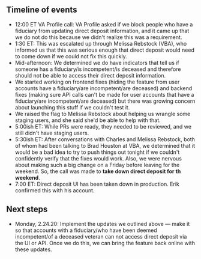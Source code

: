 ## Timeline of events

- 12:00 ET VA Profile call: VA Profile asked if we block people who have a fiduciary from updating direct deposit information, and it came up that we do not do this because we didn't realize this was a requirement.
- 1:30 ET: This was escalated up through Melissa Rebstock (VBA), who informed us that this was serious enough that direct deposit would need to come down if we could not fix this quickly.
- Mid-afternoon: We determined we do have indicators that tell us if someone has a fiduciary/is incompetent/is deceased and therefore should not be able to access their direct deposit information.
- We started working on frontend fixes (hiding the feature from user accounts have a fiduciary/are incompetent/are deceased) and backend fixes (making sure API calls can't be made for user accounts that have a fiduciary/are incompetent/are deceased) but there was growing concern about launching this stuff if we couldn't test it.
- We raised the flag to Melissa Rebstock about helping us wrangle some staging users, and she said she'd be able to help with that.
- 5:00ish ET: While PRs were ready, they needed to be reviewed, and we still didn't have staging users.
- 5:30ish ET: After conversations with Charles and Melissa Rebstock, both of whom had been talking to Brad Houston at VBA, we determined that it would be a bad idea to try to push things out tonight if we couldn't confidently verify that the fixes would work. Also, we were nervous about making such a big change on a Friday before leaving for the weekend. So, the call was made to **take down direct deposit for th weekend**.
- 7:00 ET: Direct deposit UI has been taken down in production. Erik confirmed this with his account.

## Next steps

- Monday, 2.24.20: Implement the updates we outlined above — make it so that accounts with a fiduciary/who have been deemed incompetent/of a deceased veteran can not access direct deposit via the UI or API. Once we do this, we can bring the feature back online with these updates.
